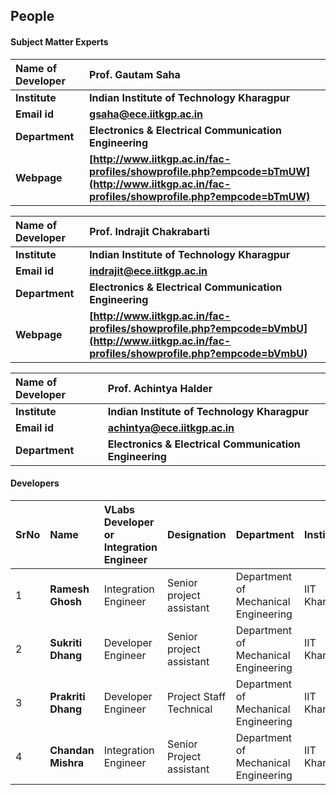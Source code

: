 

## People


#### Subject Matter Experts
<b>Name of Developer | <b> **Prof. Gautam Saha**
:--|:--|
<b> Institute | <b>  **Indian Institute of Technology Kharagpur**
<b> Email id|     <b>  **gsaha@ece.iitkgp.ac.in**
<b> Department |  **Electronics & Electrical Communication Engineering**
<b>Webpage| <b> [http://www.iitkgp.ac.in/fac-profiles/showprofile.php?empcode=bTmUW](http://www.iitkgp.ac.in/fac-profiles/showprofile.php?empcode=bTmUW)

<b>Name of Developer | <b> **Prof. Indrajit Chakrabarti**
:--|:--|
<b> Institute | <b>  **Indian Institute of Technology Kharagpur**
<b> Email id|     <b>  **indrajit@ece.iitkgp.ac.in**
<b> Department |  **Electronics & Electrical Communication Engineering**
<b>Webpage| <b> [http://www.iitkgp.ac.in/fac-profiles/showprofile.php?empcode=bVmbU](http://www.iitkgp.ac.in/fac-profiles/showprofile.php?empcode=bVmbU)

<b>Name of Developer | <b> **Prof. Achintya Halder**
:--|:--|
<b> Institute | <b>  **Indian Institute of Technology Kharagpur**
<b> Email id|     <b>  **achintya@ece.iitkgp.ac.in**
<b> Department |  **Electronics & Electrical Communication Engineering**

#### Developers
SrNo | Name | VLabs Developer or Integration Engineer | Designation | Department| Institute
:--|:--|:--|:--|:--|:--|
1 | **Ramesh Ghosh** |Integration Engineer | Senior project assistant | Department of Mechanical Engineering | IIT Kharagpur | 
2 | **Sukriti Dhang** | Developer Engineer | Senior project assistant | Department of Mechanical Engineering | IIT Kharagpur | 
3 | **Prakriti Dhang** |Developer Engineer  | Project Staff Technical | Department of Mechanical Engineering | IIT Kharagpur | 
4 | **Chandan Mishra** |Integration Engineer | Senior Project assistant | Department of Mechanical Engineering | IIT Kharagpur | 